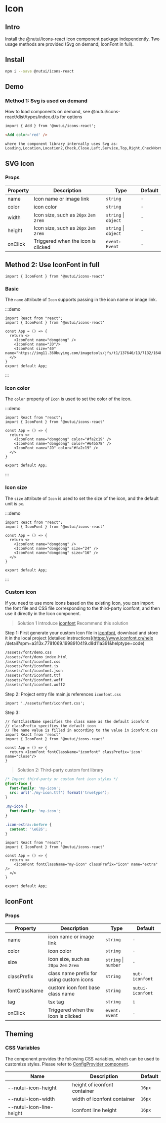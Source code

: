 # Icon

## Intro

Install the @nutui/icons-react icon component package independently. Two usage methods are provided (Svg on demand, IconFont in full).

## Install

```bash
npm i --save @nutui/icons-react
```

## Demo

### Method 1: Svg is used on demand

How to load components on demand, see @nutui/icons-react/dist/types/index.d.ts for options

```html
import { Add } from '@nutui/icons-react';

<Add color='red' />
```

<icon-demo />

```
where the component library internally uses Svg as:
Loading,Location,Location2,Check,Close,Left,Service,Top,Right,CheckNormal,Checked,CheckDisabled,DownArrow,JoySmile,Image,ImageError,CircleClose,MaskClose,Minus,Plus,ArrowUp2,ArrowDown2,Notice,CheckChecked,StarN,Tips,Loading1,TriangleUp,TriangleDown,Photograph,Failure,Del,Link,Download
```

## SVG Icon

### Props

| Property | Description | Type | Default |
| --- | --- | --- | --- |
| name | Icon name or image link | `string` | `-` |
| color | icon color | `string` | `-` |
| width | Icon size, such as `20px` `2em` `2rem` | `string` \| `object` | `-` |
| height | Icon size, such as `20px` `2em` `2rem` | `string` \| `object` | `-` |
| onClick | Triggered when the icon is clicked | `event: Event` | `-` |

## Method 2: Use IconFont in full

```tsx
import { IconFont } from '@nutui/icons-react'
```

### Basic

The `name` attribute of `Icon` supports passing in the icon name or image link.

:::demo

```tsx
import React from "react";
import { IconFont } from '@nutui/icons-react'

const App = () => {
  return <>
    <IconFont name="dongdong" />
    <IconFont name="JD"/>
    <IconFont size="40"  name="https://img11.360buyimg.com/imagetools/jfs/t1/137646/13/7132/1648/5f4c748bE43da8ddd/a3f06d51dcae7b60.png"/>
  </>
}
export default App;

```

:::

### Icon color

The `color` property of `Icon` is used to set the color of the icon.

:::demo

```tsx
import React from "react";
import { IconFont } from '@nutui/icons-react'

const App = () => {
  return <>
    <IconFont name="dongdong" color="#fa2c19" />
    <IconFont name="dongdong" color="#64b578" />
    <IconFont name="JD" color="#fa2c19" />
  </>
}

export default App;
```

:::

### Icon size

The `size` attribute of `Icon` is used to set the size of the icon, and the default unit is `px`.

:::demo

```tsx
import React from "react";
import { IconFont } from '@nutui/icons-react'

const App = () => {
  return <>
    <IconFont name="dongdong" />
    <IconFont name="dongdong" size="24" />
    <IconFont name="dongdong" size="16" />
  </>
}

export default App;
```

:::

### Custom icon

If you need to use more icons based on the existing Icon, you can import the font file and CSS file corresponding to the third-party iconfont, and then use it directly in the Icon component.

> Solution 1 Introduce [iconfont](https://www.iconfont.cn/) Recommend this solution

Step 1: First generate your custom Icon file in [iconfont](https://www.iconfont.cn/), download and store it in the local project \[detailed instructions\](https://www.iconfont.cn/help /detail?spm=a313x.7781069.1998910419.d8d11a391&helptype=code)

```bash
/assets/font/demo.css
/assets/font/demo_index.html
/assets/font/iconfont.css
/assets/font/iconfont.js
/assets/font/iconfont.json
/assets/font/iconfont.ttf
/assets/font/iconfont.woff
/assets/font/iconfont.woff2
```

Step 2: Project entry file main.js references `iconfont.css`

```tsx
import './assets/font/iconfont.css';
```

Step 3:

```tsx
// fontClassName specifies the class name as the default iconfont
// classPrefix specifies the default icon
// The name value is filled in according to the value in iconfont.css
import React from 'react'
import { IconFont } from '@nutui/icons-react'

const App = () => {
  return <IconFont fontClassName="iconfont" classPrefix='icon' name="close"/>
}
```

> Solution 2: Third-party custom font library

```css
/* Import third-party or custom font icon styles */
@font-face {
  font-family: 'my-icon';
  src: url('./my-icon.ttf') format('truetype');
}

.my-icon {
  font-family: 'my-icon';
}

.icon-extra::before {
  content: '\e626';
}
```

```tsx
import React from "react";
import { IconFont } from '@nutui/icons-react'

const App = () => {
  return <>
    <IconFont fontClassName="my-icon" classPrefix="icon" name="extra" />
  </>
}

export default App;
```

## IconFont

### Props

| Property | Description | Type | Default |
| --- | --- | --- | --- |
| name | icon name or image link | `string` | `-` |
| color | icon color | `string` | `-` |
| size | icon size, such as `20px` `2em` `2rem` | `string` \| `number` | `-` |
| classPrefix | class name prefix for using custom icons | `string` | `nut-iconfont` |
| fontClassName | custom icon font base class name | `string` | `nutui-iconfont` |
| tag | tsx tag | `string` | `i` |
| onClick | Triggered when the icon is clicked | `event: Event` | `-` |

## Theming

### CSS Variables

The component provides the following CSS variables, which can be used to customize styles. Please refer to [ConfigProvider component](#/en-US/component/configprovider).

| Name | Description | Default |
| --- | --- | --- |
| \--nutui-icon-height | height of iconfont container | `16px` |
| \--nutui-icon-width | width of iconfont container | `16px` |
| \--nutui-icon-line-height | iconfont line height | `16px` |